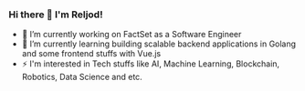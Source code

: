### Hi there 👋 I'm Reljod!

- 🔭 I’m currently working on FactSet as a Software Engineer
- 🌱 I’m currently learning building scalable backend applications in Golang and some frontend stuffs with Vue.js
- ⚡ I'm interested in Tech stuffs like AI, Machine Learning, Blockchain, Robotics, Data Science and etc.

<!--
**Reljod/Reljod** is a ✨ _special_ ✨ repository because its `README.md` (this file) appears on your GitHub profile.

Here are some ideas to get you started:


-->
